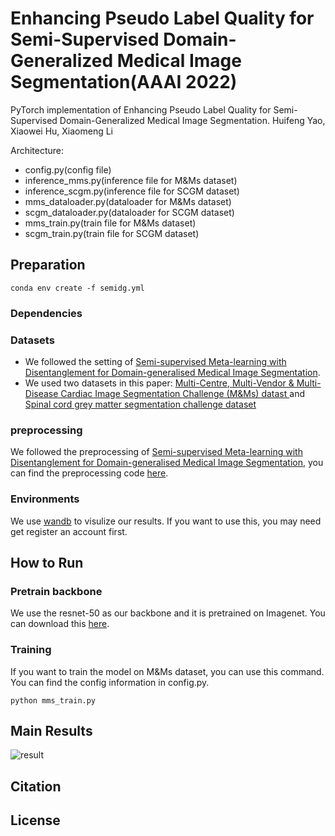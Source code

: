 # Enhancing Pseudo Label Quality for Semi-Supervised Domain-Generalized Medical Image Segmentation(AAAI 2022)
PyTorch implementation of Enhancing Pseudo Label Quality for Semi-Supervised Domain-Generalized Medical Image Segmentation.
Huifeng Yao, Xiaowei Hu, Xiaomeng Li

Architecture:
- config.py(config file)
- inference_mms.py(inference file for M&Ms dataset)
- inference_scgm.py(inference file for SCGM dataset)
- mms_dataloader.py(dataloader for M&Ms dataset)
- scgm_dataloader.py(dataloader for SCGM dataset)
- mms_train.py(train file for M&Ms dataset)
- scgm_train.py(train file for SCGM dataset)

## Preparation
```
conda env create -f semidg.yml
```
### Dependencies

### Datasets

* We followed the setting of [Semi-supervised Meta-learning with Disentanglement for Domain-generalised Medical Image Segmentation](https://arxiv.org/abs/2106.13292).
* We used two datasets in this paper: [Multi-Centre, Multi-Vendor & Multi-Disease Cardiac Image Segmentation Challenge (M&Ms) datast ](https://www.ub.edu/mnms/) and [Spinal cord grey matter segmentation challenge dataset](http://niftyweb.cs.ucl.ac.uk/challenge/index.php)
### preprocessing

We followed the preprocessing of [Semi-supervised Meta-learning with Disentanglement for Domain-generalised Medical Image Segmentation](https://arxiv.org/abs/2106.13292), you can find the preprocessing code [here](https://github.com/xxxliu95/DGNet).

### Environments
We use [wandb](https://wandb.ai/site) to visulize our results. If you want to use this, you may need get register an account first.

## How to Run
### Pretrain backbone
We use the resnet-50 as our backbone and it is pretrained on Imagenet. You can download this [here](https://gohkust-my.sharepoint.com/:f:/g/personal/eehfyao_ust_hk/Ev1oSK0aoDROv9PkfQ7JY0YBGE-QhOslaKCLL6GT_u417A?e=cLU6gr).

### Training
If you want to train the model on M&Ms dataset, you can use this command. You can find the config information in config.py.
```
python mms_train.py
```

## Main Results
![result](https://cdn.jsdelivr.net/gh/nekomiao123/pic/img/image-20211214221722454.png)

## Citation


## License
